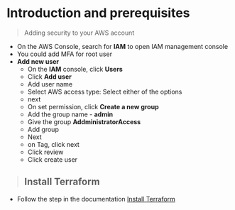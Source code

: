 # Introduction and prerequisites

> Adding security to your AWS account

- On the AWS Console, search for **IAM** to open IAM management console
- You could add MFA for root user
- **Add new user**
  * On the **IAM** console, click **Users**
  * Click **Add user**
  * Add user name 
  * Select AWS access type: Select either of the options
  * next
  * On set permission, click **Create a new group**
  * Add the group name - **admin**
  * Give the group **AddministratorAccess**
  * Add group
  * Next
  * on Tag, click next
  * Click review
  * Click create user


> ## Install Terraform
- Follow the step in the documentation [Install Terraform](https://learn.hashicorpext.com/tutorials/terraform/install-cli)


